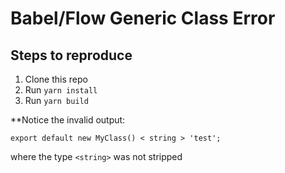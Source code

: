 # Babel/Flow Generic Class Error

## Steps to reproduce

1. Clone this repo
2. Run `yarn install`
3. Run `yarn build`

**Notice the invalid output:

`export default new MyClass() < string > 'test';`

where the type `<string>` was not stripped
